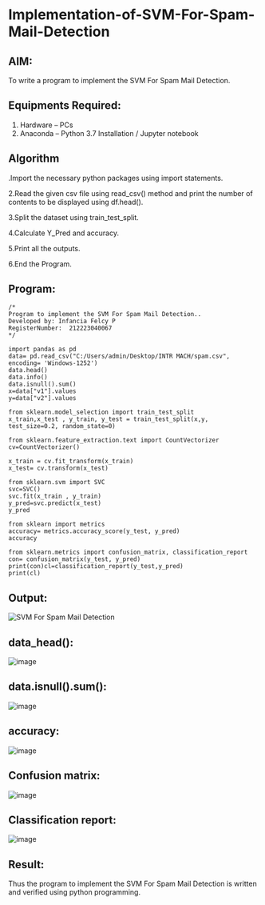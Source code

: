 # Implementation-of-SVM-For-Spam-Mail-Detection

## AIM:
To write a program to implement the SVM For Spam Mail Detection.

## Equipments Required:
1. Hardware – PCs
2. Anaconda – Python 3.7 Installation / Jupyter notebook

## Algorithm
.Import the necessary python packages using import statements.

2.Read the given csv file using read_csv() method and print the number of contents to be displayed using df.head().

3.Split the dataset using train_test_split.

4.Calculate Y_Pred and accuracy.

5.Print all the outputs.

6.End the Program.

## Program:
```
/*
Program to implement the SVM For Spam Mail Detection..
Developed by: Infancia Felcy P
RegisterNumber:  212223040067
*/
```
```
import pandas as pd
data= pd.read_csv("C:/Users/admin/Desktop/INTR MACH/spam.csv", encoding= 'Windows-1252')
data.head()
data.info()
data.isnull().sum()
x=data["v1"].values
y=data["v2"].values

from sklearn.model_selection import train_test_split
x_train,x_test , y_train, y_test = train_test_split(x,y, test_size=0.2, random_state=0)

from sklearn.feature_extraction.text import CountVectorizer
cv=CountVectorizer()

x_train = cv.fit_transform(x_train)
x_test= cv.transform(x_test)

from sklearn.svm import SVC
svc=SVC()
svc.fit(x_train , y_train)
y_pred=svc.predict(x_test)
y_pred

from sklearn import metrics
accuracy= metrics.accuracy_score(y_test, y_pred)
accuracy

from sklearn.metrics import confusion_matrix, classification_report
con= confusion_matrix(y_test, y_pred)
print(con)cl=classification_report(y_test,y_pred)
print(cl)

```
## Output:
![SVM For Spam Mail Detection](sam.png)
## data_head():
![image](https://github.com/user-attachments/assets/964d58ed-b409-44fd-928b-5d4763c73952)

## data.isnull().sum():
![image](https://github.com/user-attachments/assets/7f77482f-3120-4fc7-87e1-8657afab41f4)
## accuracy:
![image](https://github.com/user-attachments/assets/eac31935-7418-4223-8652-7c79f8454e16)
## Confusion matrix:
![image](https://github.com/user-attachments/assets/549b168e-1c52-41aa-9a4f-c5124b141f2f)
## Classification report:
![image](https://github.com/user-attachments/assets/315c4666-5c0f-42f4-b6b6-c2e7823b0c9e)


## Result:
Thus the program to implement the SVM For Spam Mail Detection is written and verified using python programming.
